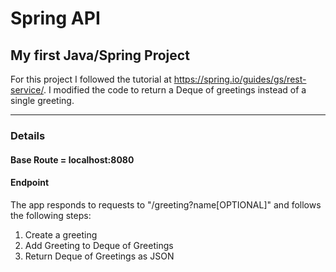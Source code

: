 # Spring API

## My first Java/Spring Project

For this project I followed the tutorial at https://spring.io/guides/gs/rest-service/. I modified the code to return a Deque of greetings instead of a single greeting.

---
### Details

#### Base Route = localhost:8080

#### Endpoint
The app responds to requests to "/greeting?name[OPTIONAL]" and follows the following steps:
1. Create a greeting
2. Add Greeting to Deque of Greetings
3. Return Deque of Greetings as JSON

